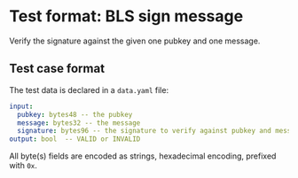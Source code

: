 # Test format: BLS sign message

Verify the signature against the given one pubkey and one message.

## Test case format

The test data is declared in a `data.yaml` file:

```yaml
input:
  pubkey: bytes48 -- the pubkey
  message: bytes32 -- the message
  signature: bytes96 -- the signature to verify against pubkey and message
output: bool  -- VALID or INVALID
```

All byte(s) fields are encoded as strings, hexadecimal encoding, prefixed with
`0x`.
